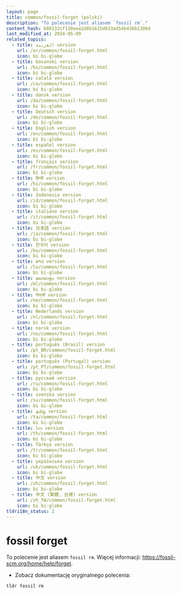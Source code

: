 ```yaml
---
layout: page
title: common/fossil-forget (polski)
description: "To polecenie jest aliasem `fossil rm`."
content_hash: b80132cf110eea2d8b1615d633ad54b436b1300d
last_modified_at: 2024-05-09
related_topics:
  - title: العربية version
    url: /ar/common/fossil-forget.html
    icon: bi bi-globe
  - title: bosanski version
    url: /bs/common/fossil-forget.html
    icon: bi bi-globe
  - title: català version
    url: /ca/common/fossil-forget.html
    icon: bi bi-globe
  - title: dansk version
    url: /da/common/fossil-forget.html
    icon: bi bi-globe
  - title: Deutsch version
    url: /de/common/fossil-forget.html
    icon: bi bi-globe
  - title: English version
    url: /en/common/fossil-forget.html
    icon: bi bi-globe
  - title: español version
    url: /es/common/fossil-forget.html
    icon: bi bi-globe
  - title: français version
    url: /fr/common/fossil-forget.html
    icon: bi bi-globe
  - title: हिन्दी version
    url: /hi/common/fossil-forget.html
    icon: bi bi-globe
  - title: Indonesia version
    url: /id/common/fossil-forget.html
    icon: bi bi-globe
  - title: italiano version
    url: /it/common/fossil-forget.html
    icon: bi bi-globe
  - title: 日本語 version
    url: /ja/common/fossil-forget.html
    icon: bi bi-globe
  - title: 한국어 version
    url: /ko/common/fossil-forget.html
    icon: bi bi-globe
  - title: ລາວ version
    url: /lo/common/fossil-forget.html
    icon: bi bi-globe
  - title: മലയാളം version
    url: /ml/common/fossil-forget.html
    icon: bi bi-globe
  - title: नेपाली version
    url: /ne/common/fossil-forget.html
    icon: bi bi-globe
  - title: Nederlands version
    url: /nl/common/fossil-forget.html
    icon: bi bi-globe
  - title: norsk version
    url: /no/common/fossil-forget.html
    icon: bi bi-globe
  - title: português (Brasil) version
    url: /pt_BR/common/fossil-forget.html
    icon: bi bi-globe
  - title: português (Portugal) version
    url: /pt_PT/common/fossil-forget.html
    icon: bi bi-globe
  - title: русский version
    url: /ru/common/fossil-forget.html
    icon: bi bi-globe
  - title: svenska version
    url: /sv/common/fossil-forget.html
    icon: bi bi-globe
  - title: தமிழ் version
    url: /ta/common/fossil-forget.html
    icon: bi bi-globe
  - title: ไทย version
    url: /th/common/fossil-forget.html
    icon: bi bi-globe
  - title: Türkçe version
    url: /tr/common/fossil-forget.html
    icon: bi bi-globe
  - title: українська version
    url: /uk/common/fossil-forget.html
    icon: bi bi-globe
  - title: 中文 version
    url: /zh/common/fossil-forget.html
    icon: bi bi-globe
  - title: 中文 (繁體, 台灣) version
    url: /zh_TW/common/fossil-forget.html
    icon: bi bi-globe
tldri18n_status: 2
---
```

# fossil forget

To polecenie jest aliasem `fossil rm`.
Więcej informacji: <https://fossil-scm.org/home/help/forget>.

- Zobacz dokumentację oryginalnego polecenia:

`tldr fossil rm`
